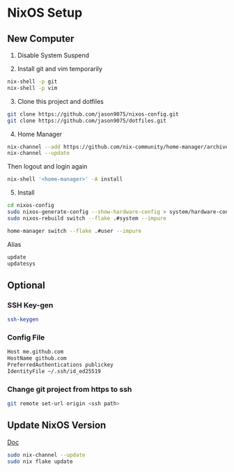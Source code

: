 # NixOS Setup

## New Computer

1. Disable System Suspend

2. Install git and vim temporarily

```bash
nix-shell -p git
nix-shell -p vim
```

3. Clone this project and dotfiles

```bash
git clone https://github.com/jason9075/nixos-config.git
git clone https://github.com/jason9075/dotfiles.git
```

4. Home Manager

```bash
nix-channel --add https://github.com/nix-community/home-manager/archive/master.tar.gz home-manager
nix-channel --update
```

Then logout and login again

```bash
nix-shell '<home-manager>' -A install
```

5. Install

```bash
cd nixos-config
sudo nixos-generate-config --show-hardware-config > system/hardware-configuration.nix
sudo nixos-rebuild switch --flake .#system --impure

home-manager switch --flake .#user --impure
```

Alias

```bash
update
updatesys
```

## Optional

### SSH Key-gen

```bash
ssh-keygen
```

### Config File

```bash
Host me.github.com
HostName github.com
PreferredAuthentications publickey
IdentityFile ~/.ssh/id_ed25519
```

### Change git project from https to ssh

```bash
git remote set-url origin <ssh path>
```

## Update NixOS Version

[Doc](https://nixos.org/manual/nixos/stable/index.html#sec-upgrading)

```bash
sudo nix-channel --update
sudo nix flake update
```
